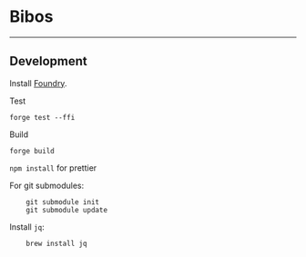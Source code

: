 # Bibos

---

## Development

Install [Foundry](https://github.com/gakonst/foundry/).

Test

```
forge test --ffi
```

Build

```
forge build
```

`npm install` for prettier

For git submodules:

```[bash]
    git submodule init
    git submodule update
```

Install `jq`:

```
    brew install jq
```
